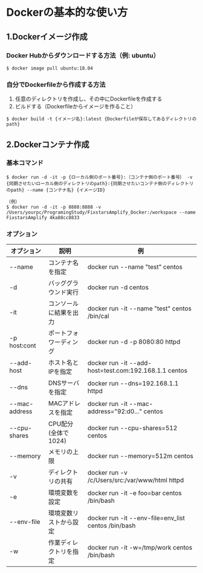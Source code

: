 # Dockerの基本的な使い方

## 1.Dockerイメージ作成
### Docker Hubからダウンロードする方法（例: ubuntu）
```
$ docker image pull ubuntu:18.04
```

### 自分でDockerfileから作成する方法
1. 任意のディレクトリを作成し、その中にDockerfileを作成する
2. ビルドする（Dockerfileからイメージを作ること）
```
$ docker build -t {イメージ名}:latest {Dockerfileが保存してあるディレクトリのpath}
```

## 2.Dockerコンテナ作成
### 基本コマンド
```
$ docker run -d -it -p {ローカル側のポート番号}:｛コンテナ側のポート番号｝ -v {同期させたいローカル側のディレクトリのpath}:{同期させたいコンテナ側のディレクトリのpath} --name {コンテナ名} {イメージID}

（例）
$ docker run -d -it -p 8888:8888 -v /Users/yourpc/ProgramingStudy/FixstarsAmplify_Docker:/workspace --name FixstarsAmplify 4ka88cc8833
```

### オプション
| オプション    | 説明                       | 例                                              |
|---------------|----------------------------|-------------------------------------------------------|
| --name         | コンテナ名を指定           | docker run --name "test" centos                       |
| -d            | バッググラウンド実行       | docker run -d centos                                  |
| -it           | コンソールに結果を出力     | docker run -it --name "test" centos /bin/cal          |
| -p host:cont  | ポートフォワーディング     | docker run -d -p 8080:80 httpd                        |
| --add-host    | ホスト名とIPを指定         | docker run -it --add-host=test.com:192.168.1.1 centos |
| --dns         | DNSサーバを指定            | docker run --dns=192.168.1.1 httpd |
| --mac-address | MACアドレスを指定          | docker run -it --mac-address="92:d0..." centos |
| --cpu-shares  | CPU配分 (全体で1024)       | docker run --cpu-shares=512 centos                    |
| --memory      | メモリの上限               | docker run --memory=512m centos                       |
| -v            | ディレクトリの共有         | docker run -v /c/Users/src:/var/www/html httpd        |
| -e            | 環境変数を設定             | docker run -it -e foo=bar centos /bin/bash            |
| --env-file    | 環境変数リストから設定 | docker run -it --env-file=env_list centos /bin/bash   |
| -w            | 作業ディレクトリを指定     | docker run -it -w=/tmp/work centos /bin/bash          |

